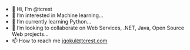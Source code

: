 - 👋 Hi, I’m @tcrest
- 👀 I’m interested in Machine learning...
- 🌱 I’m currently learning Python...
- 💞️ I’m looking to collaborate on Web Services, .NET, Java, Open Source Web projects...
- 📫 How to reach me jgokul@tcrest.com

<!---
tcrest/tcrest is a ✨ special ✨ repository because its `README.md` (this file) appears on your GitHub profile.
You can click the Preview link to take a look at your changes.
--->
